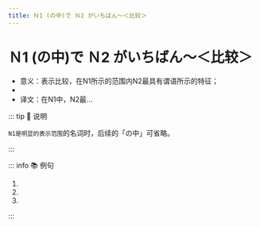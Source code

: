 ```yaml
---
title: Ｎ1 (の中)で Ｎ2 がいちばん～＜比较＞
---
```

            
# Ｎ1 (の中)で Ｎ2 がいちばん～＜比较＞

* 意义：表示比较，在N1所示的范围内N2最具有谓语所示的特征；
* <grammer-content sentence="接续：名词 + (の[中/なか])で + 名词 + が + [一番/いちばん]；" />
* 译文：在N1中，N2最...

::: tip :bookmark: 说明

`N1是明显的表示范围`的名词时，后续的「の中」可省略。

<div class="bunpou-block">

  <grammer-content id='1-11-5-0' sentence="[日本/にほん]**でいちばん**[高/たか]い[山/やま]は、[富士山/ふじさん]です。" trans="日本的第一高山是富士山。" />

</div>

:::

::: info :books: 例句

1. <grammer-content id='1-11-5-1' sentence="[母/はは]はお[芝居/しばい]**の[中/なか]では**[歌舞伎/かぶき]が**いちばん**[好/す]きです。" trans="妈妈最喜欢戏里的歌舞伎。" />
2. <grammer-content id='1-11-5-2' sentence="クラス**の[中/なか]で**、[王/おう]さんが**いちばん**[日本語/にほんご]が[上手/じょうず]です。" trans="我们班里小王的日语是最好的。" />
3. <grammer-content id='1-11-5-3' sentence="[中華料理/ちゅうかりょうり]**の[中/なか]で**は、[北京/ぺきん]ダックが**いちばん**おいしいです。" trans="在中餐里，北京烤鸭是最好吃的。" />

:::
